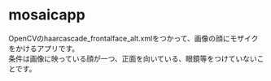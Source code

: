 # mosaicapp
OpenCVのhaarcascade_frontalface_alt.xmlをつかって、画像の顔にモザイクをかけるアプリです。  
条件は画像に映っている顔が一つ、正面を向いている、眼鏡等をつけていないことです。
